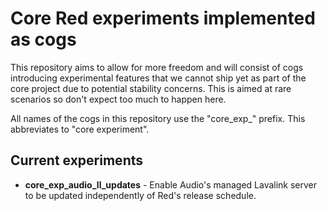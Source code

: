 # Core Red experiments implemented as cogs

This repository aims to allow for more freedom and will consist of cogs introducing
experimental features that we cannot ship yet as part of the core project due to
potential stability concerns. This is aimed at rare scenarios so don't expect too much
to happen here.

All names of the cogs in this repository use the "core_exp_" prefix. This abbreviates to "core experiment".

## Current experiments

- **core_exp_audio_ll_updates** - Enable Audio's managed Lavalink server to be updated independently of Red's release schedule.
